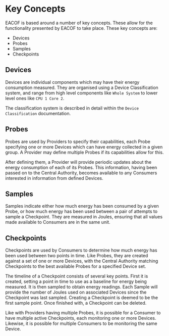 Key Concepts
============

EACOF is based around a number of key concepts. These allow for the functionality presented by EACOF to take place. These key concepts are:

* Devices
* Probes
* Samples
* Checkpoints

Devices
-------

Devices are individual components which may have their energy consumption measured. They are organised using a Device Classification system, and range from high level components like `Whole System` to lower level ones like `CPU 1 Core 2`.

The classification system is described in detail within the `Device Classification` documentation.

Probes
------

Probes are used by Providers to specify their capabilities, each Probe specifying one or more Devices which can have energy collected in a given group. A Provider may define multiple Probes if its capabilities allow for this.

After defining them, a Provider will provide periodic updates about the energy consumption of each of its Probes. This information, having been passed on to the Central Authority, becomes available to any Consumers interested in information from defined Devices.

Samples
-------

Samples indicate either how much energy has been consumed by a given Probe, or how much energy has been used between a pair of attempts to sample a Checkpoint. They are measured in Joules, ensuring that all values made available to Consumers are in the same unit.

Checkpoints
-----------

Checkpoints are used by Consumers to determine how much energy has been used between two points in time. Like Probes, they are created against a set of one or more Devices, with the Central Authority matching Checkpoints to the best available Probes for a specified Device set.

The timeline of a Checkpoint consists of several key points. First it is created, setting a point in time to use as a baseline for energy being measured. It is then sampled to obtain energy readings. Each Sample will provide the number of Joules used on associated Devices since the Checkpoint was last sampled. Creating a Checkpoint is deemed to be the first sample point. Once finished with, a Checkpoint can be deleted.

Like with Providers having multiple Probes, it is possible for a Consumer to have multiple active Checkpoints, each monitoring one or more Devices. Likewise, it is possible for multiple Consumers to be monitoring the same Device.
